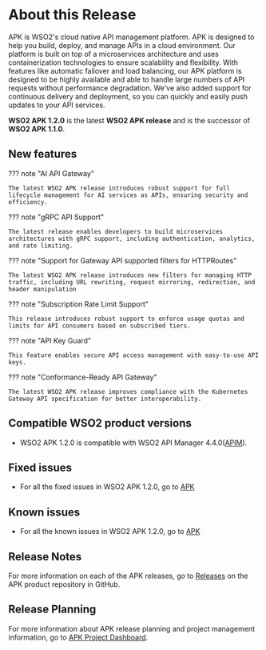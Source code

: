 # About this Release

APK is WSO2's cloud native API management platform. APK is designed to help you build, deploy, and manage APIs in a cloud environment. Our platform is built on top of a microservices architecture and uses containerization technologies to ensure scalability and flexibility. With features like automatic failover and load balancing, our APK platform is designed to be highly available and able to handle large numbers of API requests without performance degradation. We've also added support for continuous delivery and deployment, so you can quickly and easily push updates to your API services.

**WSO2 APK 1.2.0** is the latest **WSO2 APK release** and is the successor of **WSO2 APK 1.1.0**.

## New features

??? note "AI API Gateway"

    The latest WSO2 APK release introduces robust support for full lifecycle management for AI services as APIs, ensuring security and efficiency.

??? note "gRPC API Support"

    The latest release enables developers to build microservices architectures with gRPC support, including authentication, analytics, and rate limiting.

??? note "Support for Gateway API supported filters for HTTPRoutes"

    The latest WSO2 APK release introduces new filters for managing HTTP traffic, including URL rewriting, request mirroring, redirection, and header manipulation

??? note "Subscription Rate Limit Support"

    This release introduces robust support to enforce usage quotas and limits for API consumers based on subscribed tiers.

??? note "API Key Guard"

    This feature enables secure API access management with easy-to-use API keys.

??? note "Conformance-Ready API Gateway"

    The latest WSO2 APK release improves compliance with the Kubernetes Gateway API specification for better interoperability.

## Compatible WSO2 product versions

- WSO2 APK 1.2.0 is compatible with WSO2 API Manager 4.4.0([APIM](https://apim.docs.wso2.com/en/latest/)).

## Fixed issues

- For all the fixed issues in WSO2 APK 1.2.0, go to [APK](https://github.com/wso2/apk/issues?q=is%3Aissue+is%3Aclosed+closed%3A2024-04-10..2024-10-29+)

## Known issues

- For all the known issues in WSO2 APK 1.2.0, go to [APK](https://github.com/wso2/apk/issues?q=is%3Aopen+is%3Aissue)

## Release Notes

For more information on each of the APK releases, go to [Releases](https://github.com/wso2/apk/releases) on the APK product repository in GitHub.

## Release Planning

For more information about APK release planning and project management information, go to [APK Project Dashboard](https://github.com/orgs/wso2/projects/80/).
